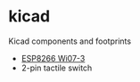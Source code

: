 # kicad
Kicad components and footprints

* [ESP8266 Wi07-3](http://www.electrodragon.com/product/esp8266-wifi-board-full-ios-smd/)
* 2-pin tactile switch
